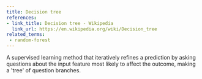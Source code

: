 ```yaml
---
title: Decision tree
references:
- link_title: Decision tree - Wikipedia
  link_url: https://en.wikipedia.org/wiki/Decision_tree
related_terms:
 - random-forest
---
```

A supervised learning method that iteratively refines a prediction by asking questions about the input feature most likely to affect the outcome, making a 'tree' of question branches.
